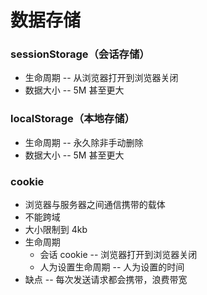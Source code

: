 # 数据存储
### sessionStorage（会话存储）
- 生命周期 -- 从浏览器打开到浏览器关闭
- 数据大小 -- 5M 甚至更大

### localStorage（本地存储）
- 生命周期 -- 永久除非手动删除
- 数据大小 -- 5M 甚至更大

### cookie
- 浏览器与服务器之间通信携带的载体
- 不能跨域
- 大小限制到 4kb
- 生命周期
	- 会话 cookie -- 浏览器打开到浏览器关闭
	- 人为设置生命周期 -- 人为设置的时间
- 缺点 -- 每次发送请求都会携带，浪费带宽 